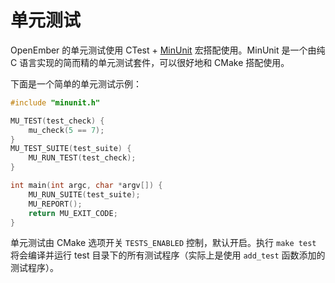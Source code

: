 # 单元测试

OpenEmber 的单元测试使用 CTest + [MinUnit](https://github.com/siu/minunit) 宏搭配使用。MinUnit 是一个由纯 C 语言实现的简而精的单元测试套件，可以很好地和 CMake 搭配使用。

下面是一个简单的单元测试示例：

```c
#include "minunit.h"

MU_TEST(test_check) {
    mu_check(5 == 7);
}
MU_TEST_SUITE(test_suite) {
    MU_RUN_TEST(test_check);
}

int main(int argc, char *argv[]) {
    MU_RUN_SUITE(test_suite);
    MU_REPORT();
    return MU_EXIT_CODE;
}
```

单元测试由 CMake 选项开关 `TESTS_ENABLED` 控制，默认开启。执行 `make test` 将会编译并运行 test 目录下的所有测试程序（实际上是使用 `add_test` 函数添加的测试程序）。
